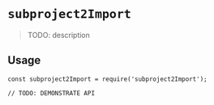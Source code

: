 # `subproject2Import`

> TODO: description

## Usage

```
const subproject2Import = require('subproject2Import');

// TODO: DEMONSTRATE API
```
